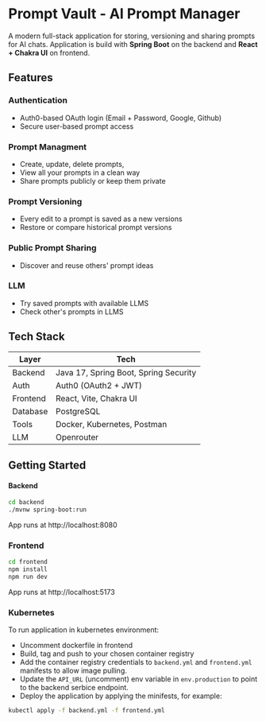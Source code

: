 # Prompt Vault - AI Prompt Manager

A modern full-stack application for storing, versioning and sharing prompts for AI chats. Application is build with **Spring Boot** on the backend and **React + Chakra UI** on frontend.

## Features

### Authentication

- Auth0-based OAuth login (Email + Password, Google, Github)
- Secure user-based prompt access

### Prompt Managment

- Create, update, delete prompts,
- View all your prompts in a clean way
- Share prompts publicly or keep them private

### Prompt Versioning

- Every edit to a prompt is saved as a new versions
- Restore or compare historical prompt versions

### Public Prompt Sharing

- Discover and reuse others' prompt ideas

### LLM

- Try saved prompts with available LLMS
- Check other's prompts in LLMS

## Tech Stack

| Layer    | Tech                                  |
| -------- | ------------------------------------- |
| Backend  | Java 17, Spring Boot, Spring Security |
| Auth     | Auth0 (OAuth2 + JWT)                  |
| Frontend | React, Vite, Chakra UI                |
| Database | PostgreSQL                            |
| Tools    | Docker, Kubernetes, Postman           |
| LLM      | Openrouter                            |

## Getting Started

#### Backend

```bash
cd backend
./mvnw spring-boot:run
```

App runs at http://localhost:8080

### Frontend

```bash
cd frontend
npm install
npm run dev
```

App runs at http://localhost:5173

### Kubernetes

To run application in kubernetes environment:

- Uncomment dockerfile in frontend
- Build, tag and push to your chosen container registry
- Add the container registry credentials to `backend.yml` and `frontend.yml` manifests to allow image pulling.
- Update the `API_URL` (uncomment) env variable in `env.production` to point to the backend serbice endpoint.
- Deploy the application by applying the minifests, for example:

```bash
kubectl apply -f backend.yml -f frontend.yml
```
